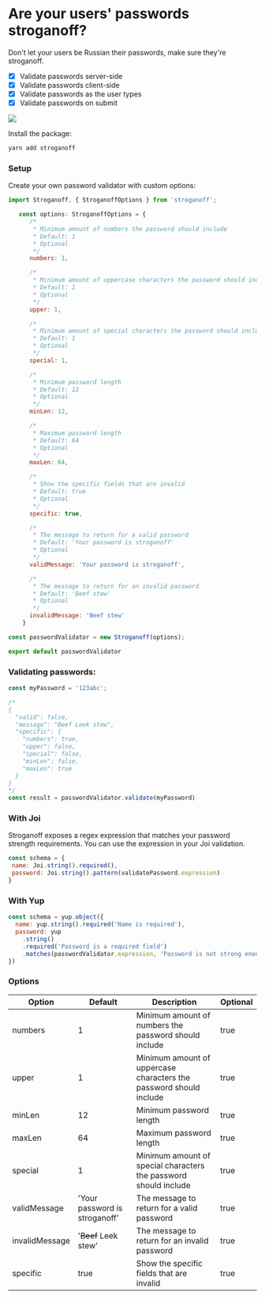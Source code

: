 # Are your users' passwords stroganoff?
Don't let your users be Russian their passwords, make sure they're stroganoff.

- [x] Validate passwords server-side
- [x] Validate passwords client-side
- [x] Validate passwords as the user types
- [x] Validate passwords on submit  

![](https://i.imgur.com/fuMVrbq.gif)

Install the package:

```bash
yarn add stroganoff
```

### Setup
Create your own password validator with custom options:

```javascript
import Stroganoff, { StroganoffOptions } from 'stroganoff';

   const options: StroganoffOptions = {
      /*
       * Minimum amount of numbers the password should include
       * Default: 1
       * Optional
       */
      numbers: 1,

      /*
       * Minimum amount of uppercase characters the password should include
       * Default: 1
       * Optional
       */
      upper: 1,

      /*
       * Minimum amount of special characters the password should include
       * Default: 1
       * Optional
       */
      special: 1,

      /*
       * Minimum password length
       * Default: 12
       * Optional
       */
      minLen: 12,

      /*
       * Maximum password length
       * Default: 64
       * Optional
       */
      maxLen: 64,

      /*
       * Show the specific fields that are invalid
       * Default: true
       * Optional
       */
      specific: true,

      /*
       * The message to return for a valid password
       * Default: 'Your password is stroganoff'
       * Optional
       */
      validMessage: 'Your password is stroganoff',

      /*
       * The message to return for an invalid password
       * Default: 'Beef stew'
       * Optional
       */
      invalidMessage: 'Beef stew'
    }

const passwordValidator = new Stroganoff(options);

export default passwordValidator
```


### Validating passwords:
```javascript
const myPassword = '123abc';

/* 
{
  "valid": false,
  "message": "Beef Leek stew",
  "specific": {
    "numbers": true,
    "upper": false,
    "special": false,
    "minLen": false,
    "maxLen": true
  }
}
*/
const result = passwordValidator.validate(myPassword)

```

### With Joi
Stroganoff exposes a regex expression that matches your password strength requirements. You can use the expression in your Joi validation.
 ```javascript
 const schema = {
  name: Joi.string().required(),
  password: Joi.string().pattern(validatePassword.expression)
}
```

### With Yup
```javascript
const schema = yup.object({
  name: yup.string().required('Name is required'),
  password: yup
    .string()
    .required('Password is a required field')
    .matches(passwordValidator.expression, 'Password is not strong enough')
})
```




### Options
| Option         | Default                       | Description                                                        | Optional |
|----------------|-------------------------------|--------------------------------------------------------------------|----------|
| numbers        | 1                             | Minimum amount of numbers the password should include              | true     |
| upper          | 1                             | Minimum amount of uppercase characters the password should include | true     |
| minLen         | 12                            | Minimum password length                                            | true     |
| maxLen         | 64                            | Maximum password length                                            | true     |
| special        | 1                             | Minimum amount of special characters the password should include   | true     |
| validMessage   | 'Your password is stroganoff' | The message to return for a valid password                         | true     |
| invalidMessage | '~~Beef~~ Leek stew'          | The message to return for an invalid password                      | true     |
| specific       | true                          | Show the specific fields that are invalid                          | true     |
